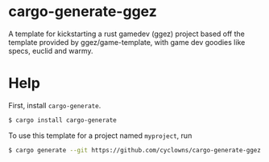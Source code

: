 # cargo-generate-ggez
A template for kickstarting a rust gamedev (ggez) project based off the template provided by ggez/game-template,
with game dev goodies like specs, euclid and warmy.

# Help

First, install `cargo-generate`.
```bash
$ cargo install cargo-generate
```

To use this template for a project named `myproject`, run
```bash
$ cargo generate --git https://github.com/cyclowns/cargo-generate-ggez --name myproject
```
